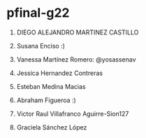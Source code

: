 # pfinal-g22

1. DIEGO ALEJANDRO MARTINEZ CASTILLO

2. Susana Enciso :)

3. Vanessa Martínez Romero: @yosassenav

4. Jessica Hernandez Contreras

5. Esteban Medina Macias

6. Abraham Figueroa :)

7. Victor Raul Villafranco Aguirre-Sion127

8. Graciela Sánchez López
